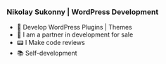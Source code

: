 ### Nikolay Sukonny | WordPress Development
- 🐲 Develop WordPress Plugins | Themes
- 🏦 I am a partner in development for sale
- 📟 I Make code reviews
- 📚 Self-development
